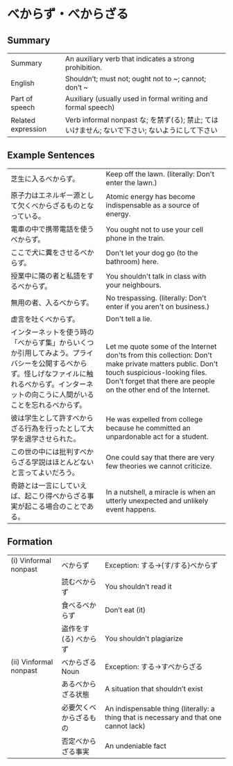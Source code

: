 # べからず・べからざる

## Summary

<table><tr>   <td>Summary</td>   <td>An auxiliary verb that indicates a strong prohibition.</td></tr><tr>   <td>English</td>   <td>Shouldn’t; must not; ought not to ~; cannot; don’t ~</td></tr><tr>   <td>Part of speech</td>   <td>Auxiliary (usually used in formal writing and formal speech)</td></tr><tr>   <td>Related expression</td>   <td>Verb informal nonpast な; を禁ず(る); 禁止; てはいけません; ないで下さい; ないようにして下さい</td></tr></table>

## Example Sentences

<table><tr>   <td>芝生に入るべからず。</td>   <td>Keep off the lawn. (literally: Don't enter the lawn.)</td></tr><tr>   <td>原子力はエネルギー源として欠くべからざるものとなっている。</td>   <td>Atomic energy has become indispensable as a source of energy.</td></tr><tr>   <td>電車の中で携帯電話を使うべからず。</td>   <td>You ought not to use your cell phone in the train.</td></tr><tr>   <td>ここで犬に糞をさせるべからず。</td>   <td>Don't let your dog go (to the bathroom) here.</td></tr><tr>   <td>授業中に隣の者と私語をするべからず。</td>   <td>You shouldn't talk in class with your neighbours.</td></tr><tr>   <td>無用の者、入るべからず。</td>   <td>No trespassing. (literally: Don't enter if you aren't on business.)</td></tr><tr>   <td>虚言を吐くべからず。</td>   <td>Don't tell a lie.</td></tr><tr>   <td>インターネットを使う時の「べからず集」からいくつか引用してみよう。プライバシーを公開するべからず。怪しげなファイルに触れるべからず。インターネットの向こうに人間がいることを忘れるべからず。</td>   <td>Let me quote some of the Internet don'ts from this collection: Don't make private matters public. Don't touch suspicious-looking files. Don't forget that there are people on the other end of the Internet.</td></tr><tr>   <td>彼は学生として許すべからざる行為を行ったとして大学を退学させられた。</td>   <td>He was expelled from college because he committed an unpardonable act for a student.</td></tr><tr>   <td>この世の中には批判すべからざる学説はほとんどないと言ってよいだろう。</td>   <td>One could say that there are very few theories we cannot criticize.</td></tr><tr>   <td>奇跡とは一言にしていえば、起こり得べからざる事実が起こる場合のことである。</td>   <td>In a nutshell, a miracle is when an utterly unexpected and unlikely event happens.</td></tr></table>

## Formation

<table class="table"><tbody><tr class="tr head"><td class="td"><span class="numbers">(i)</span> <span class="bold">Vinformal nonpast</span></td><td class="td"><span class="concept">べからず</span></td><td class="td"><span>Exception: する→{す/する}べからず</span></td></tr><tr class="tr"><td class="td"></td><td class="td"><span>読む</span><span class="concept">べからず</span></td><td class="td"><span>You shouldn’t read it</span></td></tr><tr class="tr"><td class="td"></td><td class="td"><span>食べる</span><span class="concept">べからず</span></td><td class="td"><span>Don’t eat (it)</span> </td></tr><tr class="tr"><td class="td"></td><td class="td"><span>盗作をす(る)</span> <span class="concept">べからず</span></td><td class="td"><span>You shouldn’t plagiarize</span></td></tr><tr class="tr head"><td class="td"><span class="numbers">(ii)</span> <span class="bold">Vinformal nonpast</span></td><td class="td"><span class="concept">べからざる</span><span>Noun</span></td><td class="td"><span>Exception: する→すべからざる</span></td></tr><tr class="tr"><td class="td"></td><td class="td"><span>ある</span><span class="concept">べからざる</span><span>状態</span></td><td class="td"><span>A situation that shouldn’t exist</span></td></tr><tr class="tr"><td class="td"></td><td class="td"><span>必要欠く</span><span class="concept">べからざる</span><span>もの</span></td><td class="td"><span>An indispensable thing (literally: a thing that is necessary and that one cannot lack)</span> </td></tr><tr class="tr"><td class="td"></td><td class="td"><span>否定</span><span class="concept">べからざる</span><span>事実</span></td><td class="td"><span>An undeniable fact</span></td></tr></tbody></table>

